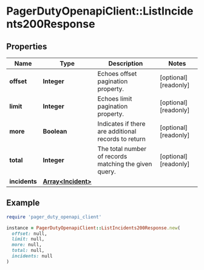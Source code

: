 # PagerDutyOpenapiClient::ListIncidents200Response

## Properties

| Name | Type | Description | Notes |
| ---- | ---- | ----------- | ----- |
| **offset** | **Integer** | Echoes offset pagination property. | [optional][readonly] |
| **limit** | **Integer** | Echoes limit pagination property. | [optional][readonly] |
| **more** | **Boolean** | Indicates if there are additional records to return | [optional][readonly] |
| **total** | **Integer** | The total number of records matching the given query. | [optional][readonly] |
| **incidents** | [**Array&lt;Incident&gt;**](Incident.md) |  |  |

## Example

```ruby
require 'pager_duty_openapi_client'

instance = PagerDutyOpenapiClient::ListIncidents200Response.new(
  offset: null,
  limit: null,
  more: null,
  total: null,
  incidents: null
)
```

